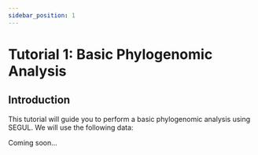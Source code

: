 ```yaml
---
sidebar_position: 1
---
```


# Tutorial 1: Basic Phylogenomic Analysis

## Introduction

This tutorial will guide you to perform a basic phylogenomic analysis using SEGUL. We will use the following data:

Coming soon...

